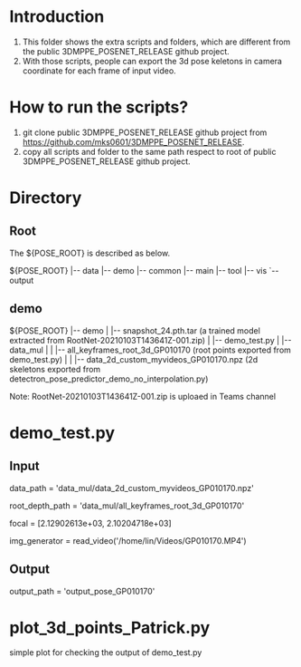# Introduction
1. This folder shows the extra scripts and folders, which are different from the public 3DMPPE_POSENET_RELEASE github project.
2. With those scripts, people can export the 3d pose keletons in camera coordinate for each frame of input video.

# How to run the scripts?
1. git clone public 3DMPPE_POSENET_RELEASE github project from https://github.com/mks0601/3DMPPE_POSENET_RELEASE.
2. copy all scripts and folder to the same path respect to root of public 3DMPPE_POSENET_RELEASE github project.

# Directory

## Root
The ${POSE_ROOT} is described as below.

${POSE_ROOT}
|-- data
|-- demo
|-- common
|-- main
|-- tool
|-- vis
`-- output

## demo
${POSE_ROOT}
|-- demo
|   |-- snapshot_24.pth.tar (a trained model extracted from RootNet-20210103T143641Z-001.zip)
|   |-- demo_test.py
|   |-- data_mul
|   |   |-- all_keyframes_root_3d_GP010170 (root points exported from demo_test.py)
|   |   |-- data_2d_custom_myvideos_GP010170.npz (2d skeletons exported from detectron_pose_predictor_demo_no_interpolation.py)

Note: RootNet-20210103T143641Z-001.zip is uploaed in Teams channel

# demo_test.py
## Input
data_path = 'data_mul/data_2d_custom_myvideos_GP010170.npz'

root_depth_path = 'data_mul/all_keyframes_root_3d_GP010170'

focal = [2.12902613e+03, 2.10204718e+03]

img_generator = read_video('/home/lin/Videos/GP010170.MP4')

## Output
output_path = 'output_pose_GP010170'

# plot_3d_points_Patrick.py
simple plot for checking the output of demo_test.py



